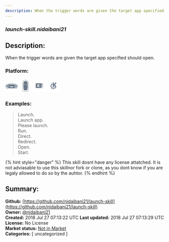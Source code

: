 ```yaml
---
description: When the trigger words are given the target app specified should open.
---
```


### _launch-skill.nidaibani21_  
## Description:  
When the trigger words are given the target app specified should open.  
  
### Platform:  
 ![Mark I](../.gitbook/assets/mark-1-icon.png)  ![Mark II](../.gitbook/assets/mark-2-icon.png)  ![Picroft](../.gitbook/assets/picroft-icon.png)  ![plasmoid](../.gitbook/assets/kde.png)   
### Examples:  
> Launch.  
> Launch app.  
> Please launch.  
> Run.  
> Direct.  
> Redirect.  
> Open.  
> Start.  
  
{% hint style="danger" %}
This skill dosnt have any license attatched. It is not adviasable to use this skillnor fork or clone, as you dont know if you are legaly allowed to do so by the auhtor.
{% endhint %}
  
## Summary:  
**Github:** [https://github.com/nidaibani21/launch-skill](https://github.com/nidaibani21/launch-skill)  
**Owner:** [@nidaibani21](https://github.com/nidaibani21)  
**Created:** 2018 Jul 27 07:13:22 UTC  **Last updated:** 2018 Jul 27 07:13:29 UTC  
**License:** No License  
**Market status:** [Not in Market](https://market.mycroft.ai/skill/)  
**Categories:** [ uncategorized ]   
